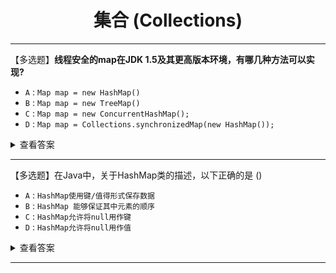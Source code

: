 <div align="center">

<h1>集合 (Collections)</h1>

</div>


---

【多选题】**线程安全的map在JDK 1.5及其更高版本环境，有哪几种方法可以实现?**


- `A` :  `Map map = new HashMap()`
- `B` :  `Map map = new TreeMap()`
- `C` :  `Map map = new ConcurrentHashMap();`
- `D` :  `Map map = Collections.synchronizedMap(new HashMap());`

<details>
<summary> 查看答案</summary>

**正确答案：C D**

知识点：

1. `HashMap`，`TreeMap` 未进行同步考虑，是线程不安全的。 
2. `HashTable` 和 `ConcurrentHashMap` 都是线程安全的。区别在于他们对加锁的范围不同，`HashTable` 对整张`Hash`表进行加锁，而`ConcurrentHashMap`将`Hash`表分为`16`桶(`segment`)，每次只对需要的桶进行加锁。
3. `Collections` 类提供了`synchronizedXxx()`方法，可以将指定的集合包装成线程同步的集合，即使用同步机制保证多线程访问的安全性。比如：
   ```java
    List  list = Collections.synchronizedList(new ArrayList());
   
    Set  set = Collections.synchronizedSet(new HashSet());
   ```

</details>

---


【多选题】在Java中，关于HashMap类的描述，以下正确的是 ()

- `A` :  `HashMap使用键/值得形式保存数据`
- `B` :  `HashMap 能够保证其中元素的顺序`
- `C` :  `HashMap允许将null用作键`
- `D` :  `HashMap允许将null用作值`

<details>
<summary> 查看答案</summary>

**正确答案：A C D**

知识点：

`HashMap`不保证按照插入顺序排序，而是根据哈希值来确定元素在内部数组（`buckets`）中的位置，每个桶对应一个数组位置。当我们说"Map是无序的"时，我们指的是HashMap是无序的。实际上不同的Map实现在对元素的排序上有不同的策略：

1. `HashMap`: 无序。元素的顺序是根据哈希码和桶的顺序，不同于插入顺序。
2. `TreeMap`: 按照键的自然顺序或者通过构造方法提供的Comparator进行排序。
3. `LinkedHashMap`: 按照元素插入的顺序排序。保留了插入顺序。

|   Map集合类   |     key      |    value     |
| :-----------: | :----------: | :----------: |
|    HashMap    |  允许为null  |  允许为null  |
|    TreeMap    | 不允许为null |  允许为null  |
| ConcurrentMap | 不允许为null | 不允许为null |
|   HashTable   | 不允许为null | 不允许为null |

</details>

---

<!-- <details>
<summary> 查看答案</summary>

**正确答案：**

知识点：



</details> -->